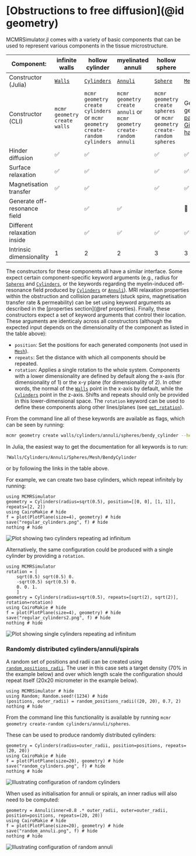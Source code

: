 # [Obstructions to free diffusion](@id geometry)
MCMRSimulator.jl comes with a variety of basic components that can be used to represent various components in the tissue microstructure.


| Component:             | infinite walls     | hollow cylinder    | myelinated annuli  | hollow sphere      | mesh               | bendy cylinder     |
|------------------------|--------------------|--------------------|--------------------|--------------------|--------------------|--------------------|
| Constructor (Julia)         | [`Walls`](@ref)    | [`Cylinders`](@ref) | [`Annuli`](@ref)  | [`Sphere`](@ref)   | [`Mesh`](@ref)     | [`BendyCylinder`](@ref) |
| Constructor (CLI)         | `mcmr geometry create walls` | `mcmr geometry create cylinders` or `mcmr geometry create-random cylinders` | `mcmr geometry create annuli` or `mcmr geometry create-random annuli` | `mcmr geometry create spheres` or `mcmr geometry create-random spheres` | Generate mesh from tissue samples or generative models (e.g., [palomboGenerativeModelRealistic2019](@cite), [Ginsburger_2019](@cite), [Callaghan_202](@cite), [villarreal-haroCACTUSComputationalFramework2023](@cite)) | `mcmr geometry create bendy-cylinder` |
| Hinder diffusion       | :white_check_mark: | :white_check_mark: |                    | :white_check_mark: | :white_check_mark: | :white_check_mark: |
| Surface relaxation     | :white_check_mark: | :white_check_mark: |                    | :white_check_mark: | :white_check_mark: | :white_check_mark: |
| Magnetisation transfer | :white_check_mark: | :white_check_mark: |                    | :white_check_mark: | :white_check_mark: | :white_check_mark: |
| Generate off-resonance field    |                    | :white_check_mark: | :white_check_mark: |                    | :construction:     | :construction:     |
| Different relaxation inside    |                    | :white_check_mark: | :white_check_mark: |  :white_check_mark:                  | :white_check_mark:     | :white_check_mark:     |
| Intrinsic dimensionality| 1                   | 2 | 2 |  3                  | 3     | 3     |

The constructors for these components all have a similar interface.
Some expect certain component-specific keyword arguments (e.g., radius for [`Spheres`](@ref) and [`Cylinders`](@ref), or the keywords regarding the myelin-induced off-resonance field produced by [`Cylinders`](@ref) or [`Annuli`](@ref)).
MRI relaxation properties within the obstruction and collision parameters (stuck spins, magnetisation transfer rate & permeability) can be set using keyword arguments as described in the [properties section](@ref properties).
Finally, these constructors expect a set of keyword arguments that control their location.
These arguments are identicaly across all constructors (although the expected input depends on the dimensionality of the component as listed in the table above):
- `position`: Set the positions for each generated components (not used in [`Mesh`](@ref)).
- `repeats`: Set the distance with which all components should be repeated.
- `rotation`: Applies a single rotation to the whole system.
Components with a lower dimensionality are defined by default along the x-axis (for dimensionality of 1) or the x-y plane (for dimensionality of 2). 
In other words, the normal of the [`Walls`](@ref) point in the x-axis by default, while the [`Cylinders`](@ref) point in the z-axis.
Shifts and repeats should only be provided in this lower-dimensional space.
The `rotation` keyword can be used to define these components along other lines/planes (see [`get_rotation`](@ref)).

From the command line all of these keywords are available as flags, which can be seen by running:
```bash
mcmr geometry create walls/cylinders/annuli/spheres/bendy_cylinder --help
```

In Julia, the easiest way to get the documentation for all keywords is to run:
```
?Walls/Cylinders/Annuli/Spheres/Mesh/BendyCylinder
```
or by following the links in the table above.


For example, we can create two base cylinders, which repeat infinitely by running:
```@example
using MCMRSimulator
geometry = Cylinders(radius=sqrt(0.5), position=[[0, 0], [1, 1]], repeats=[2, 2])
using CairoMakie # hide
f = plot(PlotPlane(size=4), geometry) # hide
save("regular_cylinders.png", f) # hide
nothing # hide
```  

![Plot showing two cylinders repeating ad infinitum](regular_cylinders.png)

Alternatively, the same configuration could be produced with a single cylinder by providing a `rotation`.
```@example
using MCMRSimulator
rotation = [
    sqrt(0.5) sqrt(0.5) 0.
    -sqrt(0.5) sqrt(0.5) 0.
    0. 0. 1.
    ]
geometry = Cylinders(radius=sqrt(0.5), repeats=[sqrt(2), sqrt(2)], rotation=rotation)
using CairoMakie # hide
f = plot(PlotPlane(size=4), geometry) # hide
save("regular_cylinders2.png", f) # hide
nothing # hide
```  
![Plot showing single cylinders repeating ad infinitum](regular_cylinders2.png)

### Randomly distributed cylinders/annuli/spirals
A random set of positions and radii can be created using [`random_positions_radii`](@ref).
The user in this case sets a target density (70% in the example below) and over which length scale the configuration should repeat itself (20x20 micrometer in the example below).
```@example random_distribution
using MCMRSimulator # hide
using Random; Random.seed!(1234) # hide
(positions, outer_radii) = random_positions_radii((20, 20), 0.7, 2)
nothing # hide
```

From the command line this functionality is available by running `mcmr geometry create-random cylinders/annuli/spheres`.

These can be used to produce randomly distributed cylinders:
```@example random_distribution
geometry = Cylinders(radius=outer_radii, position=positions, repeats=(20, 20))
using CairoMakie # hide
f = plot(PlotPlane(size=20), geometry) # hide
save("random_cylinders.png", f) # hide
nothing # hide
```
![Illustrating configuration of random cylinders](random_cylinders.png)

When used as initialisation for annuli or spirals, an inner radius will also need to be computed:
```@example random_distribution
geometry = Annuli(inner=0.8 .* outer_radii, outer=outer_radii, position=positions, repeats=(20, 20))
using CairoMakie # hide
f = plot(PlotPlane(size=20), geometry) # hide
save("random_annuli.png", f) # hide
nothing # hide
```
![Illustrating configuration of random annuli](random_annuli.png)